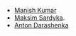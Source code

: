 - [Manish Kumar](mailto:manish_kumar2@epam.com)
- [Maksim Sardyka](mailto:maksim_sardyka@epam.com).
- [Anton Darashenka](mailto:anton_darashenka@epam.com)
